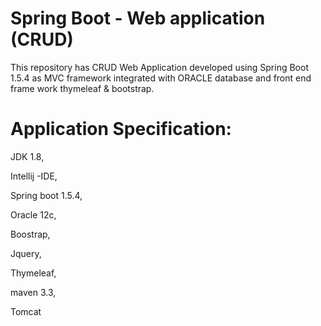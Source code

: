 # Spring Boot - Web application (CRUD)

This repository has CRUD Web Application developed using Spring Boot 1.5.4 as MVC framework integrated with ORACLE database and front end frame work thymeleaf & bootstrap.



Application Specification:
==========================
JDK 1.8,

Intellij -IDE,

Spring boot 1.5.4,

Oracle 12c,

Boostrap,

Jquery,

Thymeleaf,

maven 3.3,

Tomcat

